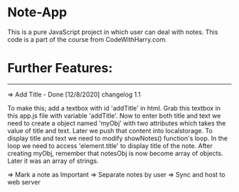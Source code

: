 # Note-App
This is a pure JavaScript project in which user can deal with notes. This code is a part of the course from CodeWithHarry.com.

# Further Features:
*******************
=> Add Title - Done [12/8/2020] changelog 1.1
    
To make this; add a textbox with id 'addTitle' in html. Grab this textbox in this app.js file with variable 'addTitle'. Now to enter both title and text we need to create a object named 'myObj' with two attributes which takes the value of title and text. Later we push that content into localstorage. To display title and text we need to modify showNotes() function's loop. In the loop we need to access 'element.title' to display title of the note.
After creating myObj, remember that notesObj is now become array of objects. Later it was an array of strings.

=> Mark a note as Important
=> Separate notes by user
=> Sync and host to web server


